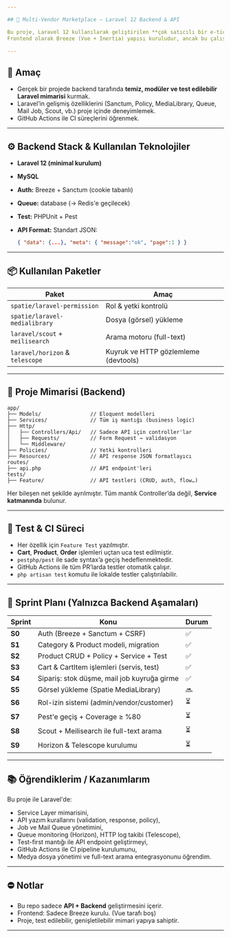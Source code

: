 ```yaml
---

## 🛒 Multi-Vendor Marketplace – Laravel 12 Backend & API

Bu proje, Laravel 12 kullanılarak geliştirilen **çok satıcılı bir e-ticaret sisteminin yalnızca backend ve API kısmını** kapsar.
Frontend olarak Breeze (Vue + Inertia) yapısı kuruludur, ancak bu çalışma **özellikle API, iş mantığı (service layer) ve test süreçlerine** odaklanır.

---
```


## 🎯 Amaç

* Gerçek bir projede backend tarafında **temiz, modüler ve test edilebilir Laravel mimarisi** kurmak.
* Laravel’in gelişmiş özelliklerini (Sanctum, Policy, MediaLibrary, Queue, Mail Job, Scout, vb.) proje içinde deneyimlemek.
* GitHub Actions ile CI süreçlerini öğrenmek.

---

## ⚙️ Backend Stack & Kullanılan Teknolojiler

* **Laravel 12 (minimal kurulum)**
* **MySQL**
* **Auth:** Breeze + Sanctum (cookie tabanlı)
* **Queue:** database (→ Redis'e geçilecek)
* **Test:** PHPUnit + Pest
* **API Format:** Standart JSON:

  ```json
  { "data": {...}, "meta": { "message":"ok", "page":1 } }
  ```

---

## 📦 Kullanılan Paketler

| Paket                           | Amaç                                 |
| ------------------------------- | ------------------------------------ |
| `spatie/laravel-permission`     | Rol & yetki kontrolü                 |
| `spatie/laravel-medialibrary`   | Dosya (görsel) yükleme               |
| `laravel/scout` + `meilisearch` | Arama motoru (full-text)             |
| `laravel/horizon` & `telescope` | Kuyruk ve HTTP gözlemleme (devtools) |

---

## 🧱 Proje Mimarisi (Backend)

```
app/
├── Models/                // Eloquent modelleri
├── Services/              // Tüm iş mantığı (business logic)
├── Http/
│   ├── Controllers/Api/   // Sadece API için controller'lar
│   ├── Requests/          // Form Request → validasyon
│   └── Middleware/
├── Policies/              // Yetki kontrolleri
├── Resources/             // API response JSON formatlayıcı
routes/
├── api.php                // API endpoint'leri
tests/
├── Feature/               // API testleri (CRUD, auth, flow…)
```

Her bileşen net şekilde ayrılmıştır. Tüm mantık Controller’da değil, **Service katmanında** bulunur.

---

## 🧪 Test & CI Süreci

* Her özellik için `Feature Test` yazılmıştır.
* **Cart**, **Product**, **Order** işlemleri uçtan uca test edilmiştir.
* `pestphp/pest` ile sade syntax’a geçiş hedeflenmektedir.
* GitHub Actions ile tüm PR’larda testler otomatik çalışır.
* `php artisan test` komutu ile lokalde testler çalıştırılabilir.

---

## 🚀 Sprint Planı (Yalnızca Backend Aşamaları)

| Sprint | Konu                                        | Durum |
| ------ | ------------------------------------------- | ----- |
| **S0** | Auth (Breeze + Sanctum + CSRF)              | ✅     |
| **S1** | Category & Product modeli, migration        | ✅     |
| **S2** | Product CRUD + Policy + Service + Test      | ✅     |
| **S3** | Cart & CartItem işlemleri (servis, test)    | ✅     |
| **S4** | Sipariş: stok düşme, mail job kuyruğa girme | ✅     |
| **S5** | Görsel yükleme (Spatie MediaLibrary)        | 🔜    |
| **S6** | Rol-izin sistemi (admin/vendor/customer)    | ⏳     |
| **S7** | Pest'e geçiş + Coverage ≥ %80               | ⏳     |
| **S8** | Scout + Meilisearch ile full-text arama     | ⏳     |
| **S9** | Horizon & Telescope kurulumu                | ⏳     |

---

## 📚 Öğrendiklerim / Kazanımlarım

Bu proje ile Laravel'de:

* Service Layer mimarisini,
* API yazım kurallarını (validation, response, policy),
* Job ve Mail Queue yönetimini,
* Queue monitoring (Horizon), HTTP log takibi (Telescope),
* Test-first mantığı ile API endpoint geliştirmeyi,
* GitHub Actions ile CI pipeline kurulumunu,
* Medya dosya yönetimi ve full-text arama entegrasyonunu öğrendim.

---

## ⛔️ Notlar

* Bu repo sadece **API + Backend** geliştirmesini içerir.
* Frontend: Sadece Breeze kurulu. (Vue tarafı boş)
* Proje, test edilebilir, genişletilebilir mimari yapıya sahiptir.

---

